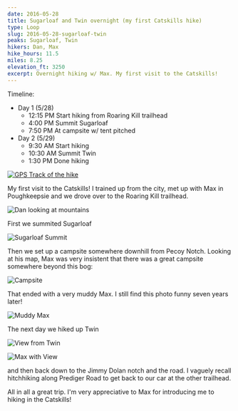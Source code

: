 ```yaml
---
date: 2016-05-28
title: Sugarloaf and Twin overnight (my first Catskills hike)
type: Loop
slug: 2016-05-28-sugarloaf-twin
peaks: Sugarloaf, Twin
hikers: Dan, Max
hike_hours: 11.5
miles: 8.25
elevation_ft: 3250
excerpt: Overnight hiking w/ Max. My first visit to the Catskills!
---
```


Timeline:

- Day 1 (5/28)
  - 12:15 PM Start hiking from Roaring Kill trailhead
  - 4:00 PM Summit Sugarloaf
  - 7:50 PM At campsite w/ tent pitched
- Day 2 (5/29)
  - 9:30 AM Start hiking
  - 10:30 AM Summit Twin
  - 1:30 PM Done hiking

[![GPS Track of the hike]({{site.baseurl}}/assets/2016-05-28-sugarloaf-twin/track.png)]({{site.baseurl}}/map/?hike=2016-05-28-sugarloaf-twin)

My first visit to the Catskills! I trained up from the city, met up with Max in Poughkeepsie and we drove over to the Roaring Kill trailhead.

![Dan looking at mountains]({{site.baseurl}}/assets/2016-05-28-sugarloaf-twin/dan-looking-at-mountains.jpeg)

First we summited Sugarloaf

![Sugarloaf Summit]({{site.baseurl}}/assets/2016-05-28-sugarloaf-twin/sugarloaf-summit.jpeg)

Then we set up a campsite somewhere downhill from Pecoy Notch. Looking at his map, Max was very insistent that there was a great campsite somewhere beyond this bog:

![Campsite]({{site.baseurl}}/assets/2016-05-28-sugarloaf-twin/campsite.jpeg)

That ended with a very muddy Max. I still find this photo funny seven years later!

![Muddy Max]({{site.baseurl}}/assets/2016-05-28-sugarloaf-twin/max-in-mud.jpeg)

The next day we hiked up Twin

![View from Twin]({{site.baseurl}}/assets/2016-05-28-sugarloaf-twin/twin-view.jpeg)

![Max with View]({{site.baseurl}}/assets/2016-05-28-sugarloaf-twin/max-view.jpeg)

and then back down to the Jimmy Dolan notch and the road. I vaguely recall hitchhiking along Prediger Road to get back to our car at the other trailhead.

All in all a great trip. I'm very appreciative to Max for introducing me to hiking in the Catskills!
